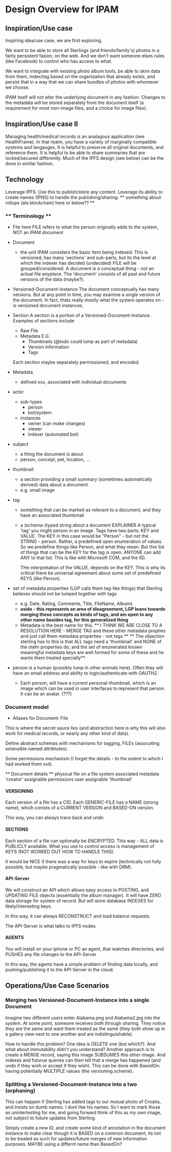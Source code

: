 # Design Overview for IPAM

## Inspiration/Use case

Inspiring idea/use case, we are first exploring.

We want to be able to store all Sterlings (and friends/family's) photos in a fairly persistent fasion,
on the web. And we don't want someone elses rules (like Facebook) to control who has access to what.

We want to integrate with existing photo album tools, be able to skim data from them, index/tag based
on the organizaiton that already exists, and persist that in a way that we can share bundles of photos
with whomever we choose.

IPAM itself will not alter the underlying document in any fashion. Changes to the metadata will be stored
separately from the document itself (a requirement for most non-image files, and a choice for image files).

## Inspiration/Use case II

Managing health/medical records is an analagous application (see HealthFrame). In that realm, you have a variety of marginally compatible systems and langauges. It is helpful to preserve all original documents, and reference them. It is helpful to be able to share
summaries that are locked/secured differently. Much of the IPFS design (see below) can be the done in similar fashion.

## Technology

Leverage IPFS. Use this to publish/store any content. Leverage its ability to create names (IPNS) to
handle the publishing/sharing.
** something about rollups (ala blockchain) here or below?? **

### ** Terminology **

- File
  here FILE refers to what the person originally adds to the system, NOT an IPAM document
- Document
  - the unit IPAM considers the basic item being indexed. This is versioned, has many 'sections'
    and sub-parts, but its the level at which the indexer has decided (undecided) FILE will be grouped/considered.
  A document is a conceptual thing - not an actual file anyplace. The 'document' consists of all past and future
  versions of the data (maybe?).
- Versioned-Document-Instance
  The document conceptually has many versions. But at any point in time, you may examine a single version
  of the document. In fact, thats really mostly what the system operates on - is versioned document instances.
- Section
  A section is a portion of a Versioned-Document-Instance. Examples of sections include
  - Raw File
  - Metadata
    E.G.
    - Thumbnails (@todo could lump as part of metadata)
    - Version information
    - Tags

  Each section maybe separately permissioned, and encoded.
- Metadata
  - defined xxx, associated with individual documents
- actor
  - sub-types
    - person
    - bot/system
  - instances
    - owner (can make changes)
    - viewer
    - indexer (automated bot)
- subject
  - a thing the document is about
  - person, concept, pet, location, ...
- thumbnail
  - a section providing a small summary (sometimes automatically derived) data about a document
  - e.g. small image
- tag
  - something that can be marked as relevant to a document, and they have an associated thumbmail
  - a (schema-)typed string about a document
    EXPLAINER
    A typical 'tag' you might person in an image.
    Tags have two parts: KEY and VALUE. The KEY in this case would be "Person" - but not the STRING - person. Rather, a
    predefined open enumeration of values. So we predefine things like Person, and what they mean. But thie list of things
    that can be the KEY for the tag is open. ANYONE can add ANY to that list. This is like with Microsoft COM, and the IID.

    THe interpretation of the VALUE, depends on the KEY. This is why its critical there be universal agreement about 
    some set of predefined KEYS (like Person).
- set of metadata properties (LGP calls them tag-like things) that Sterling believes should not be lumped together with tags
  - e.g. Date, Rating, Comments, Title, FileName, Albums
  - **aside - this represents an area of disagreement, LGP leans towards merging these concepts as kinds of tags, and
    am open to any other name besides tag, for this generalized thing**
  - Metadata is the best name for this.
    ** I THINK WE ARE CLOSE TO A RESOLUTION HERE - MERGE TAG and these other metadata propties and just call them metadata properties - not tags **
    ** The objection sterling has to this is that ALL tags need a 'thumbnail' and NONE of the otehr properties do; and the set of enumerated known meaningful metadata keys
       are well formed for some of these and he wants them treated specially**
- person
  is a human (possibly lump in other animals here). Often they will have an email address
  and ability to login/authenticate with OAUTH2.

  - Each person, will have a current personal-thumbnail, which is an image which can be used in user interfaces
    to represent that person. It can be an avatar. (???)

### Document model

- Aliases for Document: File

This is where the secret sauce lies (and abstraction here is why this will also work for medical records, or
nearly any other kind of data).

Define abstract schemas with mechanisms for tagging, FILEs (assocating extensible named attribtutes).

Some permissions mechanism (I forget the details - to the extent to which I had worked them out).

** Document details **
physical file on a file system
associated metadata
'creator' assignable permissions
user assignable 'thumbnail'

#### VERSIONING

Each version of a file has a CID. Each GENERIC-FILE has a NAME (strong name), whcih conists of a CURRENT VERSION
and BASED-ON version.

This way, you can always trace back and undo

#### SECTIONS

Each section of a file can optionally be ENCRYPTED. This way - ALL data is PUBLICLY available. What you use
to control access is management of KEYS (NOT WORKED OUT HOW TO HANDLE THIS).

It would be NICE if there was a way for keys to expire (technically not fully possible, but maybe pragmatically possible - like
with DRM).

#### API-Server

We will construct an API which allows easy access to POSTING, and UPDATING FILE objects (essentially the album manager).
It will have ZERO data storage for system of record. But will store database INDEXES for likely/interesting keys.

In this way, it can always RECONSTRUCT and load balance requests.

The API-Server is what talks to IPFS nodes.

#### AGENTS

You will install on your iphone or PC an agent, that watches directories, and PUSHES any file changes to the API-Server

In this way, the agents have a simple problem of finding data locally, and pushing/publishing it to the API-Server in the cloud.


## Operations/Use Case Scenarios

### Merging two Versioned-Document-Instance into a single Document

Imagine two different users enter Alabama.png and Alabama2.jpg into the system.
At some point, someone receives both through sharing. They notice they are the same and want
them treated as the same (they both show up in a gallery view next to one another and are indistinguishable).

How to handle this problem? One idea is DELETE one (but which?). And what about immutability didn't you understand?
Another approach is to create a MERGE record, saying this image SUBSUMES this other image. And indexes and futurue
queries can then tell that a merge has happened (and undo if they wish or accept if they wish). This can be done with 
BasedOn: having potentially MULTIPLE values (the versioning scheme).

### Splitting a Versioned-Document-Instance into a two (orphaning)

This can happen if Sterling has added tags to our mutual photo of Croatia, and insists  on dumb names. I dont
like his names. So I want to mark those as unintertesting for me, and going forward think of this as my own
image, not subject to future updates from Sterling.

Simply create a new ID, and create some kind of annotation in the document instance to make clear though it is
BASED on a common document, its not to be treated as such for updates/future merges of new information purposes. MAYBE
using a differnt name than BasedOn?
